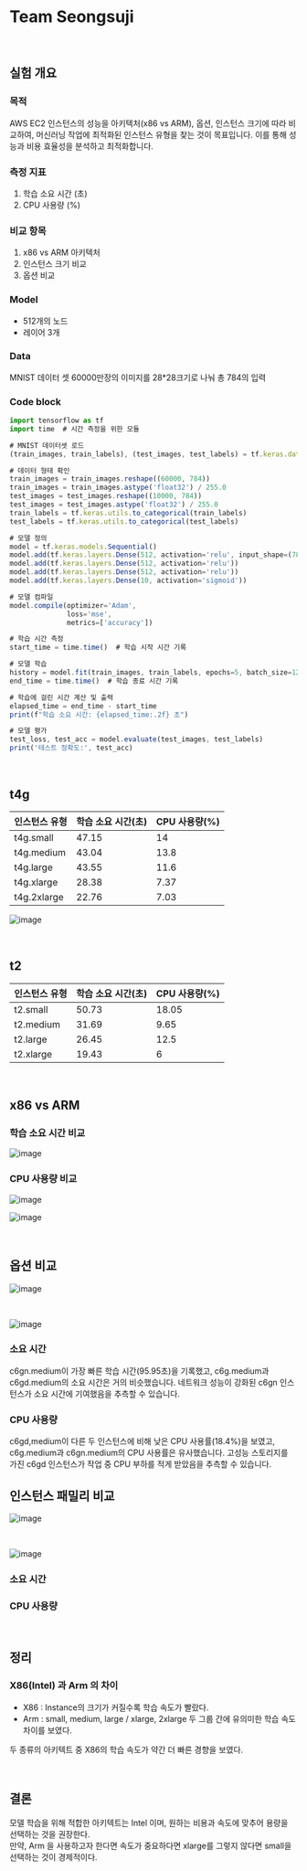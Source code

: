 # Team Seongsuji
<br>

## 실험 개요
### 목적
AWS EC2 인스턴스의 성능을 아키텍처(x86 vs ARM), 옵션, 인스턴스 크기에 따라 비교하여, 
머신러닝 작업에 최적화된 인스턴스 유형을 찾는 것이 목표입니다. 
이를 통해 성능과 비용 효율성을 분석하고 최적화합니다.

### 측정 지표
1. 학습 소요 시간 (초)
2. CPU 사용량 (%)

### 비교 항목
1.	x86 vs ARM 아키텍처
2.	인스턴스 크기 비교
3.	옵션 비교


### Model
- 512개의 노드
- 레이어 3개

### Data
MNIST 데이터 셋 60000만장의 이미지를 28*28크기로 나눠 총 784의 입력

### Code block
```js
import tensorflow as tf
import time  # 시간 측정을 위한 모듈

# MNIST 데이터셋 로드
(train_images, train_labels), (test_images, test_labels) = tf.keras.datasets.mnist.load_data()

# 데이터 형태 확인
train_images = train_images.reshape((60000, 784))
train_images = train_images.astype('float32') / 255.0
test_images = test_images.reshape((10000, 784))
test_images = test_images.astype('float32') / 255.0
train_labels = tf.keras.utils.to_categorical(train_labels)
test_labels = tf.keras.utils.to_categorical(test_labels)

# 모델 정의
model = tf.keras.models.Sequential()
model.add(tf.keras.layers.Dense(512, activation='relu', input_shape=(784,)))
model.add(tf.keras.layers.Dense(512, activation='relu'))
model.add(tf.keras.layers.Dense(512, activation='relu'))
model.add(tf.keras.layers.Dense(10, activation='sigmoid'))

# 모델 컴파일
model.compile(optimizer='Adam',
              loss='mse',
              metrics=['accuracy'])

# 학습 시간 측정
start_time = time.time()  # 학습 시작 시간 기록

# 모델 학습
history = model.fit(train_images, train_labels, epochs=5, batch_size=128)
end_time = time.time()  # 학습 종료 시간 기록

# 학습에 걸린 시간 계산 및 출력
elapsed_time = end_time - start_time
print(f"학습 소요 시간: {elapsed_time:.2f} 초")

# 모델 평가
test_loss, test_acc = model.evaluate(test_images, test_labels)
print('테스트 정확도:', test_acc)

```

<br> 

## t4g

| 인스턴스 유형 | 학습 소요 시간(초) | CPU 사용량(%) | 
| --- | --- | --- | 
| t4g.small | 47.15 | 14 |
| t4g.medium | 43.04 | 13.8 |
| t4g.large | 43.55 | 11.6 |
| t4g.xlarge | 28.38 | 7.37 |
| t4g.2xlarge | 22.76 | 7.03 |

![image](https://github.com/user-attachments/assets/e7538808-4e69-436b-a00c-59af9cb84e2b)

<br>

## t2

| 인스턴스 유형 | 학습 소요 시간(초) | CPU 사용량(%) | 
| --- | --- | --- | 
| t2.small | 50.73 | 18.05 |
| t2.medium | 31.69 | 9.65 |
| t2.large | 26.45 | 12.5 |
| t2.xlarge | 19.43 | 6 |
<br>


## x86 vs ARM   

### 학습 소요 시간 비교
![image](https://github.com/user-attachments/assets/09adf936-3a83-4993-97cb-09bbf42ec64d)

### CPU 사용량 비교
![image](https://github.com/user-attachments/assets/1bba891f-0061-4193-8932-8b6accc7bb6f)

![image](https://github.com/user-attachments/assets/5e7abdd5-ded0-4af9-9daf-a4c0266532e9)


<br> 

## 옵션 비교
![image](https://github.com/user-attachments/assets/a145c923-852f-467f-9ebe-46f9571c4286)

<br>

![image](https://github.com/user-attachments/assets/fc5cefbf-a037-4f1b-8055-46aacc974f14)
### 소요 시간
c6gn.medium이 가장 빠른 학습 시간(95.95초)을 기록했고, c6g.medium과 c6gd.medium의 소요 시간은 거의 비슷했습니다.
네트워크 성능이 강화된 c6gn 인스턴스가 소요 시간에 기여했음을 추측할 수 있습니다.
### CPU 사용량 
c6gd,medium이 다른 두 인스턴스에 비해 낮은 CPU 사용률(18.4%)을 보였고, c6g.medium과 c6gn.medium의 CPU 사용률은 유사했습니다.
고성능 스토리지를 가진 c6gd 인스턴스가 작업 중 CPU 부하를 적게 받았음을 추측할 수 있습니다.
<br>

## 인스턴스 패밀리 비교
![image](https://github.com/user-attachments/assets/7766d46a-32c6-49e9-ba67-cdeed5d1aade)

<br>

![image](https://github.com/user-attachments/assets/633ec5a1-81d5-4861-a185-1b3ed064838f)

### 소요 시간

### CPU 사용량 

<br>

## 정리
### X86(Intel) 과 Arm 의 차이
- X86 : Instance의 크기가 커질수록 학습 속도가 빨랐다. <br>
- Arm : small, medium, large / xlarge, 2xlarge 두 그룹 간에 유의미한 학습 속도 차이를 보였다. <br>

두 종류의 아키텍트 중 X86의 학습 속도가 약간 더 빠른 경향을 보였다.

<br>

## 결론
모델 학습을 위해 적합한 아키텍트는 Intel 이며, 원하는 비용과 속도에 맞추어 용량을 선택하는 것을 권장한다. <br>
만약, Arm 을 사용하고자 한다면 속도가 중요하다면 xlarge를 그렇지 않다면 small을 선택하는 것이 경제적이다.

